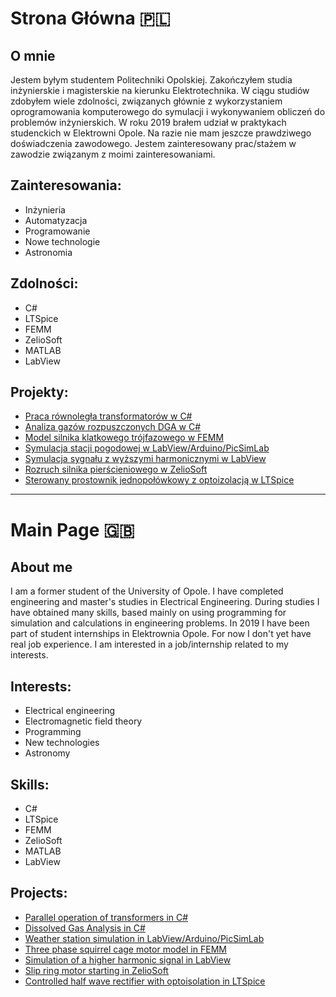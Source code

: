 # Strona Główna 🇵🇱
## O mnie
Jestem byłym studentem Politechniki Opolskiej. Zakończyłem studia inżynierskie i magisterskie na kierunku Elektrotechnika. W ciągu studiów zdobyłem wiele zdolności, związanych głównie z wykorzystaniem oprogramowania komputerowego do symulacji i wykonywaniem obliczeń do problemów inżynierskich. W roku 2019 brałem udział w praktykach studenckich w Elektrowni Opole. Na razie nie mam jeszcze prawdziwego doświadczenia zawodowego. Jestem zainteresowany prac/stażem w zawodzie związanym z moimi zainteresowaniami.
## Zainteresowania:
- Inżynieria
- Automatyzacja
- Programowanie
- Nowe technologie
- Astronomia
## Zdolności:
- C#
- LTSpice
- FEMM
- ZelioSoft
- MATLAB
- LabView
## Projekty:
 - [Praca równoległa transformatorów w C#](https://github.com/Kacper-Hoffman/Parallel-Operation/blob/main/README.md)
 - [Analiza gazów rozpuszczonych DGA w C#](https://github.com/Kacper-Hoffman/Duval-Triangle/blob/main/README.md)
 - [Model silnika klatkowego trójfazowego w FEMM](https://github.com/Kacper-Hoffman/Electrical-Motor/blob/main/README.md)
 - [Symulacja stacji pogodowej w LabView/Arduino/PicSimLab](https://github.com/Kacper-Hoffman/Weather-Station/blob/main/README.md)
 - [Symulacja sygnału z wyższymi harmonicznymi w LabView](https://github.com/Kacper-Hoffman/Signal-Simulation/blob/main/README.md)
 - [Rozruch silnika pierścieniowego w ZelioSoft](https://github.com/Kacper-Hoffman/Motor-Start/blob/main/README.md)
 - [Sterowany prostownik jednopołówkowy z optoizolacją w LTSpice](https://github.com/Kacper-Hoffman/Half-Rectifier/blob/main/README.md)
---
# Main Page 🇬🇧
## About me
I am a former student of the University of Opole. I have completed engineering and master's studies in Electrical Engineering. During studies I have obtained many skills, based mainly on using programming for simulation and calculations in engineering problems. In 2019 I have been part of student internships in Elektrownia Opole. For now I don't yet have real job experience. I am interested in a job/internship related to my interests.
## Interests:
- Electrical engineering
- Electromagnetic field theory
- Programming
- New technologies
- Astronomy
## Skills:
- C#
- LTSpice
- FEMM
- ZelioSoft
- MATLAB
- LabView
## Projects:
- [Parallel operation of transformers in C#](https://github.com/Kacper-Hoffman/Parallel-Operation/blob/main/README.md)
- [Dissolved Gas Analysis in C#](https://github.com/Kacper-Hoffman/Duval-Triangle/blob/main/README.md)
- [Weather station simulation in LabView/Arduino/PicSimLab](https://github.com/Kacper-Hoffman/Weather-Station/blob/main/README.md)
- [Three phase squirrel cage motor model in FEMM](https://github.com/Kacper-Hoffman/Electrical-Motor/blob/main/README.md)
- [Simulation of a higher harmonic signal in LabView](https://github.com/Kacper-Hoffman/Signal-Simulation/blob/main/README.md)
- [Slip ring motor starting in ZelioSoft](https://github.com/Kacper-Hoffman/Motor-Start/blob/main/README.md)
- [Controlled half wave rectifier with optoisolation in LTSpice](https://github.com/Kacper-Hoffman/Half-Rectifier/blob/main/README.md)
